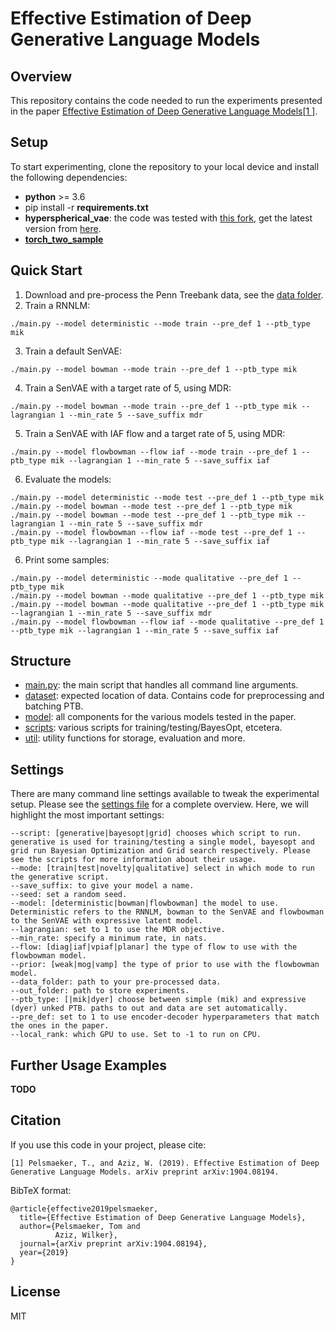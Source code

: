 # Effective Estimation of Deep Generative Language Models

## Overview
This repository contains the code needed to run the experiments presented in the paper [Effective Estimation of Deep Generative Language Models](https://arxiv.org/abs/1904.08194)[[1 ]](https://github.com/tom-pelsmaeker/deep-generative-lm#citation).

## Setup
To start experimenting, clone the repository to your local device and install the following dependencies:
- __python__ >= 3.6
- pip install -r __requirements.txt__
- __hyperspherical_vae__: the code was tested with [this fork](https://github.com/tom-pelsmaeker/s-vae-pytorch), get the latest version from [here](https://github.com/nicola-decao/s-vae-pytorch).
- [__torch_two_sample__](https://github.com/josipd/torch-two-sample)

## Quick Start
1. Download and pre-process the Penn Treebank data, see the [data folder](https://github.com/tom-pelsmaeker/deep-generative-lm/dataset/).
2. Train a RNNLM:
```
./main.py --model deterministic --mode train --pre_def 1 --ptb_type mik
```
3. Train a default SenVAE:
```
./main.py --model bowman --mode train --pre_def 1 --ptb_type mik
```
4. Train a SenVAE with a target rate of 5, using MDR:
```
./main.py --model bowman --mode train --pre_def 1 --ptb_type mik --lagrangian 1 --min_rate 5 --save_suffix mdr
```
5. Train a SenVAE with IAF flow and a target rate of 5, using MDR:
```
./main.py --model flowbowman --flow iaf --mode train --pre_def 1 --ptb_type mik --lagrangian 1 --min_rate 5 --save_suffix iaf
```
6. Evaluate the models:
```
./main.py --model deterministic --mode test --pre_def 1 --ptb_type mik
./main.py --model bowman --mode test --pre_def 1 --ptb_type mik
./main.py --model bowman --mode test --pre_def 1 --ptb_type mik --lagrangian 1 --min_rate 5 --save_suffix mdr
./main.py --model flowbowman --flow iaf --mode test --pre_def 1 --ptb_type mik --lagrangian 1 --min_rate 5 --save_suffix iaf
```
6. Print some samples:
```
./main.py --model deterministic --mode qualitative --pre_def 1 --ptb_type mik
./main.py --model bowman --mode qualitative --pre_def 1 --ptb_type mik
./main.py --model bowman --mode qualitative --pre_def 1 --ptb_type mik --lagrangian 1 --min_rate 5 --save_suffix mdr
./main.py --model flowbowman --flow iaf --mode qualitative --pre_def 1 --ptb_type mik --lagrangian 1 --min_rate 5 --save_suffix iaf
```

## Structure
- [main.py](https://github.com/tom-pelsmaeker/deep-generative-lm/main.py): the main script that handles all command line arguments.
- [dataset](https://github.com/tom-pelsmaeker/deep-generative-lm/dataset/): expected location of data. Contains code for preprocessing and batching PTB.
- [model](https://github.com/tom-pelsmaeker/deep-generative-lm/model/): all components for the various models tested in the paper.
- [scripts](https://github.com/tom-pelsmaeker/deep-generative-lm/scripts/): various scripts for training/testing/BayesOpt, etcetera.
- [util](https://github.com/tom-pelsmaeker/deep-generative-lm/util/): utility functions for storage, evaluation and more.

## Settings
There are many command line settings available to tweak the experimental setup. Please see the [settings file](https://github.com/tom-pelsmaeker/deep-generative-lm/util/settings.py) for a complete overview. Here, we will highlight the most important settings:
```
--script: [generative|bayesopt|grid] chooses which script to run. generative is used for training/testing a single model, bayesopt and grid run Bayesian Optimization and Grid search respectively. Please see the scripts for more information about their usage.
--mode: [train|test|novelty|qualitative] select in which mode to run the generative script.
--save_suffix: to give your model a name.
--seed: set a random seed.
--model: [deterministic|bowman|flowbowman] the model to use. Deterministic refers to the RNNLM, bowman to the SenVAE and flowbowman to the SenVAE with expressive latent model.
--lagrangian: set to 1 to use the MDR objective.
--min_rate: specify a minimum rate, in nats.
--flow: [diag|iaf|vpiaf|planar] the type of flow to use with the flowbowman model.
--prior: [weak|mog|vamp] the type of prior to use with the flowbowman model.
--data_folder: path to your pre-processed data.
--out_folder: path to store experiments.  
--ptb_type: [|mik|dyer] choose between simple (mik) and expressive (dyer) unked PTB. paths to out and data are set automatically.
--pre_def: set to 1 to use encoder-decoder hyperparameters that match the ones in the paper.
--local_rank: which GPU to use. Set to -1 to run on CPU.
```

## Further Usage Examples
__TODO__

## Citation
If you use this code in your project, please cite:
```
[1] Pelsmaeker, T., and Aziz, W. (2019). Effective Estimation of Deep Generative Language Models. arXiv preprint arXiv:1904.08194.
```

BibTeX format:
```
@article{effective2019pelsmaeker,
  title={Effective Estimation of Deep Generative Language Models},
  author={Pelsmaeker, Tom and
          Aziz, Wilker},
  journal={arXiv preprint arXiv:1904.08194},
  year={2019}
}
```

## License
MIT
